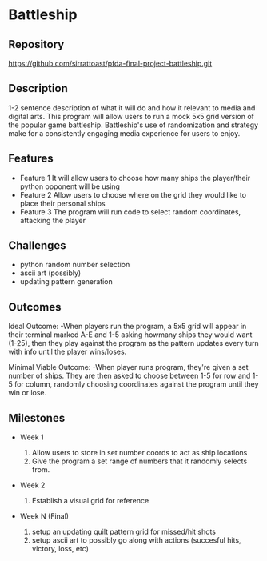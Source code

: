 # Battleship

## Repository
https://github.com/sirrattoast/pfda-final-project-battleship.git

## Description
1-2 sentence description of what it will do and how it relevant to media and digital arts.
This program will allow users to run a mock 5x5 grid version of the popular game battleship. Battleship's use of randomization and strategy make for a consistently engaging media experience for users to enjoy.

## Features
- Feature 1
It will allow users to choose how many ships the player/their python opponent will be using
- Feature 2
Allow users to choose where on the grid they would like to place their personal ships
- Feature 3
The program will run code to select random coordinates, attacking the player

## Challenges
- python random number selection
- ascii art (possibly)
- updating pattern generation

## Outcomes
Ideal Outcome:
-When players run the program, a 5x5 grid will appear in their terminal marked A-E and 1-5 asking howmany ships they would want (1-25), then they play against the program as the pattern updates every turn with info until the player wins/loses.

Minimal Viable Outcome:
-When player runs program, they're given a set number of ships. They are then asked to choose between 1-5 for row and 1-5 for column, randomly choosing coordinates against the program until they win or lose.

## Milestones

- Week 1
  1. Allow users to store in set number coords to act as ship locations
  2. Give the program a set range of numbers that it randomly selects from.

- Week 2
  1. Establish a visual grid for reference

- Week N (Final)
  1. setup an updating quilt pattern grid for missed/hit shots
  2. setup ascii art to possibly go along with actions (succesful hits, victory, loss, etc)
